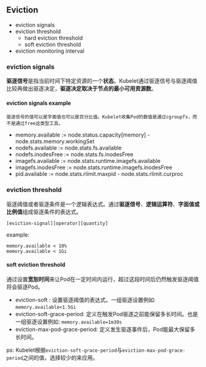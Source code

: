 ## Eviction
- eviction signals
- eviction threshold
  - hard eviction threshold
  - soft eviction threshold
- eviction monitoring interval

### eviction signals
**驱逐信号**是指当前时间下特定资源的一个**状态**。Kubelet通过驱逐信号与驱逐阈值比较再做出驱逐决定，**驱逐决定取决于节点的最小可用资源数**。

#### eviction signals example
`驱逐信号的值可以是字面值也可以是百分比值。Kubelet收集Pod的数值是通过cgroupfs，而不是通过free这类型工具。`
- memory.available := node.status.capacity[memory] - node.stats.memory.workingSet
- nodefs.available := node.stats.fs.available
- nodefs.inodesFree := node.stats.fs.inodesFree
- imagefs.available := node.stats.runtime.imagefs.available
- imagefs.inodesFree := node.stats.runtime.imagefs.inodesFree
- pid.available := node.stats.rlimit.maxpid - node.stats.rlimit.curproc


### eviction threshold
驱逐阈值或者驱逐条件是一个逻辑表达式。通过**驱逐信号**、**逻辑运算符**、**字面值或比例值**组成驱逐条件的表达式。

`[eviction-signal][operator][quantity]`

example:
```
memory.available < 10% 
memory.available < 1Gi
```

#### soft eviction threshold
通过设置**宽恕时间**来让Pod在一定时间内运行，超过这段时间后仍然触发驱逐阈值将会驱逐Pod。
- eviction-soft : 设置驱逐阈值的表达式。一组驱逐设置例如: `memory.available<1.5Gi`
- eviction-soft-grace-period: 定义在触发Pod驱逐之前能保留多长时间。也是一组驱逐设置例如: `memory.available=1m30s`
- eviction-max-pod-grace-period: 定义发生驱逐事件后，Pod能最大保留多长时间。

ps: Kubelet根据`eviction-soft-grace-period`与`eviction-max-pod-grace-period`之间的值，选择较少的来应用。
